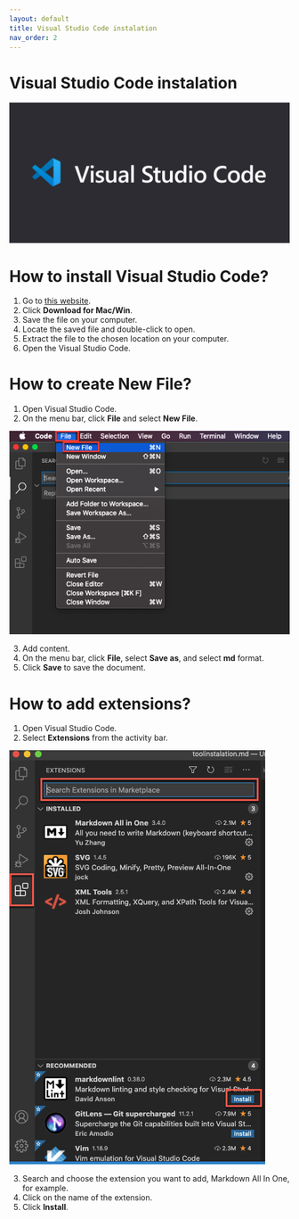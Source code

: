 ```yaml
---
layout: default
title: Visual Studio Code instalation
nav_order: 2
---
```

Visual Studio Code instalation  
=======  

![logo](/assets/images/VSC.png) 

# How to install Visual Studio Code?  


1.	Go to [this website](https://code.visualstudio.com/).   
2.	Click **Download for Mac/Win**.  
3.	Save the file on your computer.  
4.	Locate the saved file and double-click to open.  
5.	Extract the file to the chosen location on your computer.  
6.	Open the Visual Studio Code.  


# How to create New File?

1.	Open Visual Studio Code.
2. On the menu bar, click **File** and select **New File**.  

![logo](/assets/images/newfile.png) 

3.	Add content.
4.	On the menu bar, click **File**, select **Save as**, and select **md** format.
5.	Click **Save** to save the document.  



# How to add extensions?

1.	Open Visual Studio Code.
2.	Select **Extensions** from the activity bar.

![logo](/assets/images/extentions.png)

3.	Search and choose the extension you want to add, Markdown All In One, for example.
4.	Click on the name of the extension.
5.	Click **Install**.